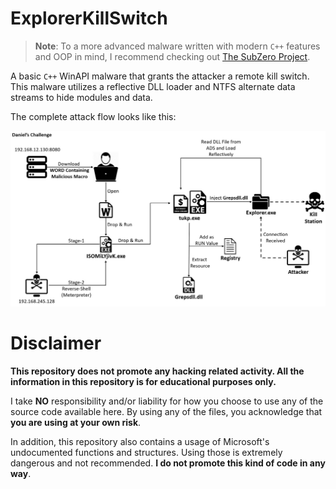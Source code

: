# ExplorerKillSwitch

> **Note**: To a more advanced malware written with modern `C++` features and OOP in mind, I recommend checking out [The SubZero Project](https://github.com/DanielAvinoam/TheSubZeroProject).

A basic `C++` WinAPI malware that grants the attacker a remote kill switch. This malware utilizes a reflective DLL loader and NTFS alternate data streams to hide modules and data.

The complete attack flow looks like this: 

![alt text](Images/Flow.jpg "Title")

# Disclaimer  
  
**This repository does not promote any hacking related activity. All the information in this repository is for educational purposes only.**  
  
I take **NO** responsibility and/or liability for how you choose to use any of the source code available here. By using any of the files, you acknowledge that **you are using at your own risk**.  
  
In addition, this repository also contains a usage of Microsoft's undocumented functions and structures. Using those is extremely dangerous and not recommended. **I do not promote this kind of code in any way**.  
